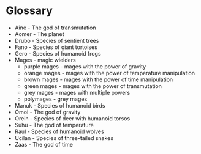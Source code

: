 # Glossary

* Aine - The god of transmutation
* Aomer - The planet
* Drubo - Species of sentient trees
* Fano - Species of giant tortoises
* Gero - Species of humanoid frogs
* Mages - magic wielders
	* purple mages - mages with the power of gravity
	* orange mages - mages with the power of temperature manipulation
	* brown mages - mages with the power of time manipulation
	* green mages - mages with the power of transmutation
	* grey mages - mages with multiple powers
	* polymages - grey mages
* Manuk - Species of humanoid birds
* Omoi - The god of gravity
* Orein - Species of deer with humanoid torsos
* Suhu - The god of temperature
* Raul - Species of humanoid wolves
* Ucilan - Species of three-tailed snakes
* Zaas - The god of time

